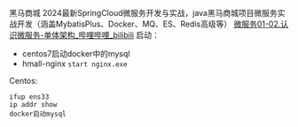 黑马商城  2024最新SpringCloud微服务开发与实战，java黑马商城项目微服务实战开发（涵盖MybatisPlus、Docker、MQ、ES、Redis高级等）
[微服务01-02.认识微服务-单体架构_哔哩哔哩_bilibili](https://www.bilibili.com/video/BV1S142197x7?spm_id_from=333.788.player.switch&bvid=BV1S142197x7&vd_source=796ed40051b301bfa3a84ba357f4828c&p=37)
启动：
- centos7启动docker中的mysql
- hmall-nginx `start nginx.exe`

Centos:

```shell
ifup ens33
ip addr show
docker启动mysql
```

